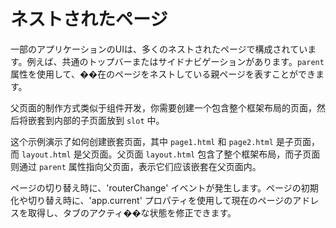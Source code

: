 <template is="exm-article">
<a href="../../publics/examples/nested-page/demo.html" preview></a>
<a href="../../publics/examples/nested-page/page1.html"></a>
<a href="../../publics/examples/nested-page/page2.html"></a>
<a href="../../publics/examples/nested-page/layout.html" main></a>
</template>

# ネストされたページ

一部のアプリケーションのUIは、多くのネストされたページで構成されています。例えば、共通のトップバーまたはサイドナビゲーションがあります。`parent`属性を使用して、��在のページをネストしている親ページを表すことができます。

父页面的制作方式类似于组件开发，你需要创建一个包含整个框架布局的页面，然后将嵌套到内部的子页面放到 `slot` 中。

这个示例演示了如何创建嵌套页面，其中 `page1.html` 和 `page2.html` 是子页面，而 `layout.html` 是父页面。父页面 `layout.html` 包含了整个框架布局，而子页面则通过 `parent` 属性指向父页面，表示它们应该嵌套在父页面内。

ページの切り替え時に、'routerChange' イベントが発生します。ページの初期化や切り替え時に、'app.current' プロパティを使用して現在のページのアドレスを取得し、タブのアクティ��な状態を修正できます。
